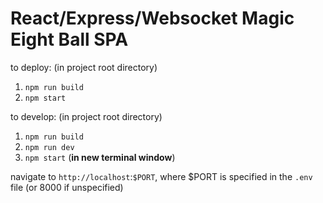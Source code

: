 # React/Express/Websocket Magic Eight Ball SPA


to deploy:
(in project root directory)
1. `npm run build`
2. `npm start`

to develop:
(in project root directory)
1. `npm run build`
2. `npm run dev`
3. `npm start` (**in new terminal window**)

navigate to `http://localhost`:`$PORT`, where $PORT is specified in the `.env` file (or 8000 if unspecified)
